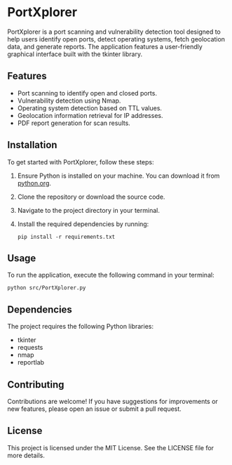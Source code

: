 # PortXplorer

PortXplorer is a port scanning and vulnerability detection tool designed to help users identify open ports, detect operating systems, fetch geolocation data, and generate reports. The application features a user-friendly graphical interface built with the tkinter library.

## Features

- Port scanning to identify open and closed ports.
- Vulnerability detection using Nmap.
- Operating system detection based on TTL values.
- Geolocation information retrieval for IP addresses.
- PDF report generation for scan results.

## Installation

To get started with PortXplorer, follow these steps:

1. Ensure Python is installed on your machine. You can download it from [python.org](https://www.python.org/downloads/).
2. Clone the repository or download the source code.
3. Navigate to the project directory in your terminal.
4. Install the required dependencies by running:

   ```
   pip install -r requirements.txt
   ```

## Usage

To run the application, execute the following command in your terminal:

```
python src/PortXplorer.py
```

## Dependencies

The project requires the following Python libraries:

- tkinter
- requests
- nmap
- reportlab

## Contributing

Contributions are welcome! If you have suggestions for improvements or new features, please open an issue or submit a pull request.

## License

This project is licensed under the MIT License. See the LICENSE file for more details.